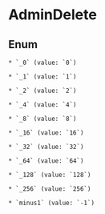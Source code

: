 
# AdminDelete

## Enum


    * `_0` (value: `0`)

    * `_1` (value: `1`)

    * `_2` (value: `2`)

    * `_4` (value: `4`)

    * `_8` (value: `8`)

    * `_16` (value: `16`)

    * `_32` (value: `32`)

    * `_64` (value: `64`)

    * `_128` (value: `128`)

    * `_256` (value: `256`)

    * `minus1` (value: `-1`)



